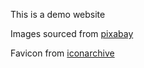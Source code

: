 This is a demo website

Images sourced from [pixabay](https://pixabay.com)

Favicon from [iconarchive](http://www.aha-soft.com/)
